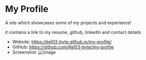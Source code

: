 # My Profile

A site which showcases some of my projects and experience!

it contains a link to my resume, github, linkedIn and contact details


* Website: https://kel03-byte.github.io/my-profile/
* GitHub: https://github.com/Kel03-byte/my-profile
* Screenshot: ![image](https://user-images.githubusercontent.com/74966801/116041132-6fc31980-a69f-11eb-809b-528c8e479ae8.png)
